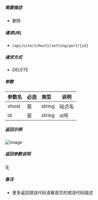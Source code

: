 

    
##### 简要描述

- 删除

##### 请求URL
- ` /api/site/{vhost}/setting/port/{id} `
  
##### 请求方式
- DELETE

##### 参数

|参数名|必选|类型|说明|
|:----    |:---|:----- |-----   |
|vhost |是  |string |站点名   |
|id |是  |string | id号    |

##### 返回示例 

![image](https://user-images.githubusercontent.com/90588289/133764857-f06e1483-1821-4d93-b21a-8342b3f2ed80.png)

##### 返回参数说明 

无

##### 备注 

- 更多返回错误代码请看首页的错误代码描述



